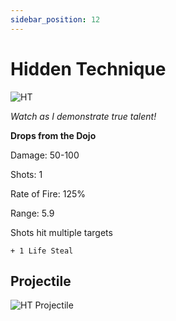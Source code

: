 ```yaml
---
sidebar_position: 12
---
```


# Hidden Technique

![HT](https://vwiki.valorserver.com/api/item/picture/hidden%20technique)

<i>Watch as I demonstrate true talent!</i>

**Drops from the Dojo**

Damage: 50-100

Shots: 1

Rate of Fire: 125%

Range: 5.9

Shots hit multiple targets

    + 1 Life Steal
    
## Projectile

![HT Projectile](https://cdn.discordapp.com/attachments/953134990428868629/981727292508209284/hiddentechnique.gif)

